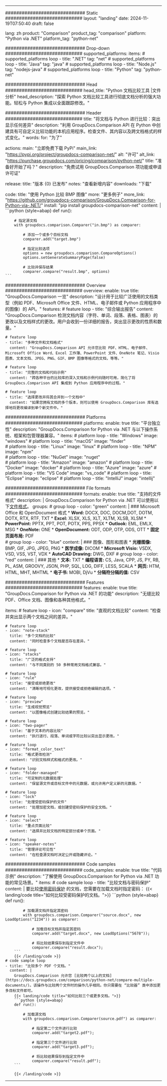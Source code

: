 
---
############################# Static ############################
layout: "landing"
date: 2024-11-19T07:50:40
draft: false

lang: zh
product: "Comparison"
product_tag: "comparison"
platform: "Python via .NET"
platform_tag: "python-net"

############################# Drop-down ############################
supported_platforms:
  items:
    # supported_platforms loop
    - title: ".NET"
      tag: "net"
    # supported_platforms loop
    - title: "Java"
      tag: "java"
    # supported_platforms loop
    - title: "Node.js"
      tag: "nodejs-java"
    # supported_platforms loop
    - title: "Python"
      tag: "python-net"

############################# Head ############################
head_title: "Python 文档比较工具 |文件分析"
head_description: "探索 Python 文档比较工具进行彻底文档分析的强大功能。轻松与 Python 集成以全面跟踪修改。"

############################# Header ############################
title: "将文档与 Python 进行比较：突出显示任何差异"
description: "利用 GroupDocs.Comparison API 在 Python 中创建具有可自定义比较功能的本机应用程序。检查文件、其内容以及跨文档格式的样式变化。"
words:
  for: "为了"

actions:
  main: "立即免费下载 PyPi"
  main_link: "https://pypi.org/project/groupdocs-comparison-net/"
  alt: "许可"
  alt_link: "https://purchase.groupdocs.com/pricing/comparison/python-net/"
  title: "准备好开始了吗？"
  description: "免费试用 GroupDocs.Comparison 项功能或申请许可证"

release:
  title: "版本 {0} 已发布"
  notes: "查看新增内容"
  downloads: "下载"

code:
  title: "使用 Python 比较 BMP 图像"
  more: "更多例子"
  more_link: "https://github.com/groupdocs-comparison/GroupDocs.Comparison-for-Python-via-.NET/"
  install: "pip install groupdocs-comparison-net"
  content: |
    ```python {style=abap}
    def run():

        # 指定源文档
        with groupdocs.comparison.Comparer("in.bmp") as comparer:

            # 添加一个或多个目标文档
            comparer.add("target.bmp")

            # 指定比较选项
            options = new groupdocs.comparison.CompareOptions()
            options.setGenerateSummaryPage(false)

            # 比较并保存结果
            comparer.compare("result.bmp", options)
    ```

############################# Overview ############################
overview:
  enable: true
  title: "GroupDocs.Comparison 一览"
  description: "设计用于比较广泛使用的文档类型（例如 PDF、Microsoft Office 文件、HTML、电子邮件或 Python 应用程序中的图像）的 API。"
  features:
    # feature loop
    - title: "综合输出报告"
      content: "GroupDocs.Comparison 检测文档内容（字符、单词、段落、表格、图表）的更改以及文档样式的更改。用户会收到一份详细的报告，突出显示更改的性质和数量。"

    # feature loop
    - title: "多种文件和文档格式"
      content: "GroupDocs.Comparison API 允许您比较 PDF、HTML、电子邮件、Microsoft Office Word、Excel 工作簿、PowerPoint 文件、OneNote 笔记、Visio 图表、文本文档、JPEG、PNG、GIF、BMP 图像等格式的文档，等等。"

    # feature loop
    - title: "完整的文档和代码示例"
      content: "跨各种平台的比较库的深入文档和示例代码随时可用，简化了将 GroupDocs.Comparison API 集成到 Python 应用程序中的过程。"

    # feature loop
    - title: "选择更改并将其合并到一个文档中"
      content: "如果您拥有文档的多个版本，则可以使用 GroupDocs.Comparison 库有选择地将更改编译到单个新文件中。"

############################# Platforms ############################
platforms:
  enable: true
  title: "平台独立性"
  description: "GroupDocs.Comparison for Python via .NET 与以下操作系统、框架和包管理器兼容。"
  items:
    # platform loop
    - title: "Windows"
      image: "windows"
    # platform loop
    - title: "macOS"
      image: "finder"      
    # platform loop
    - title: "Linux"
      image: "linux"
    # platform loop
    - title: "NPM"
      image: "npm"  
    # platform loop
    - title: "NuGet"
      image: "nuget"      
    # platform loop
    - title: "Amazon"
      image: "amazon"
    # platform loop
    - title: "Docker"
      image: "docker"
    # platform loop
    - title: "Azure"
      image: "azure"
    # platform loop
    - title: "VS Code"
      image: "vs_code"
    # platform loop
    - title: "Eclipse"
      image: "eclipse"
    # platform loop
    - title: "IntelliJ"
      image: "intellij"

############################# File formats ############################
formats:
  enable: true
  title: "支持的文件格式"
  description: |
    GroupDocs.Comparison for Python via .NET 可以使用以下[文件格式](https://docs.groupdocs.com/comparison/net/supported-document-formats/)。
  groups:
    # group loop
    - color: "green"
      content: |
        ### Microsoft Office 和 OpenDocument 格式
        * **Word:** DOCX, DOC, DOCM,DOT, DOTM, DOTX, RTX, RTF, TXT
        * **Excel:** XLSX, XLS, XLT, XLTM, XLSB, XLSM
        * **PowerPoint:** PPTX, PPT, POT, POTX, PPS, PPSX
        * **Outlook:** EML, EMLX, MSG
        * **OneNote:** ONE
        * **OpenDocument:** ODT, ODP, OTP, ODS, OTT
        * **固定页面布局:** PDF        
    # group loop
    - color: "blue"
      content: |
        ### 图像、图形和图表
        * **光栅图像:** BMP, GIF, JPG, JPEG, PNG
        * **医学成像:** DICOM
        * **Microsoft Visio:** VSDX, VSD, VSS, VST, VDX
        * **AutoCAD Drawing:** DWG, DXF
      # group loop
    - color: "red"
      content: |
        ### 其他
        * **文本:** TXT
        * **编程语言:** CS, Java, CPP, JS, PY, RB, PL, ASM, GROOVY, JSON, PHP, SQL, LOG, DIFF, LESS, SCALA
        * **网页:** HTM, HTML, MHT, MHTML
        * **电子书:** MOBI, DjVu
        * **分隔符分隔的值:** CSV

############################# Features ############################
features:
  enable: true
  title: "GroupDocs.Comparison for Python via .NET 的功能"
  description: "无缝比较 PDF、Office 文档、图像和各种其他格式。"

  items:
    # feature loop
    - icon: "compare"
      title: "直观的文档比较"
      content: "检查并突出显示两个文档之间的差异。"

    # feature loop
    - icon: "note-stack"
      title: "多个文档的比较"
      content: "同时检查多个文档是否存在差异。"

    # feature loop
    - icon: "stacks"
      title: "广泛的格式支持"
      content: "与不同类别的 50 多种常用文档格式兼容。"

    # feature loop
    - icon: "rule"
      title: "接受或拒绝更改"
      content: "清晰地可视化更改，提供接受或拒绝编辑的选项。"

    # feature loop
    - icon: "preview"
      title: "生成视觉预览"
      content: "以图像格式创建比较结果的预览。"

    # feature loop
    - icon: "two-pager"
      title: "基于文本的内容比较"
      content: "执行逐行、段落、单词或字符比较以突出显示更改。"

    # feature loop
    - icon: "format_color_text"
      title: "格式更改检测"
      content: "识别文档样式和格式的更改。"

    # feature loop
    - icon: "folder-managed"
      title: "可定制的元数据处理"
      content: "保留源文件或目标文件中的元数据，或允许用户定义新的元数据。"

    # feature loop
    - icon: "lock"
      title: "处理受密码保护的文件"
      content: "处理加密文档，或创建受密码保护的安全文档。"

    # feature loop
    - icon: "select"
      title: "重点页面比较"
      content: "选择并比较文档的特定部分或单个页面。"

    # feature loop
    - icon: "speaker-notes"
      title: "管理评论可见性"
      content: "在检查源文档时决定公开或隐藏评论。"

############################# Code samples ############################
code_samples:
  enable: true
  title: "代码示例"
  description: "了解使用 GroupDocs.Comparison for Python via .NET 功能的常见场景。"
  items:
    # code sample loop
    - title: "比较文档与密码保护"
      content: |
        要比较[使用密码保护](https://docs.groupdocs.com/comparison/python-net/load-password-protected-documents/) 的文档，您需要在加载文档时指定密码：
        {{< landing/code title="如何比较受密码保护的文档。">}}
        ```python {style=abap}
        def run():

            # 加载源文档并指定其密码
            with groupdocs.comparison.Comparer("source.docx", new LoadOptions("1234")) as comparer:

                # 加载目标文档并指定其密码
                comparer.add("target.docx", new LoadOptions("5678"));

                # 将比较结果保存到指定文件中
                comparer.compare("result.docx");
        ```
        {{< /landing/code >}}
    # code sample loop
    - title: "比较多个 PDF 个文档。"
      content: |
        GroupDocs.Comparison 允许您 [比较两个以上的文档](https://docs.groupdocs.com/comparison/python-net/compare-multiple-documents/)。该操作与比较两个文件时的操作几乎相同。你只需要在 “比较器” 类中添加更多目标文件即可。
        {{< landing/code title="如何比较三个或更多文档。">}}
        ```python {style=abap}
        def run():

            # 加载源文档
            with groupdocs.comparison.Comparer(source.pdf") as comparer:

                # 指定第二个文件进行比较
                comparer.add("target2.pdf");

                # 指定第三个文件进行比较
                comparer.add("target3.pdf");

                # 将比较结果保存到指定文件中
                comparer.compare("result.pdf");
        ```

        {{< /landing/code >}}

---